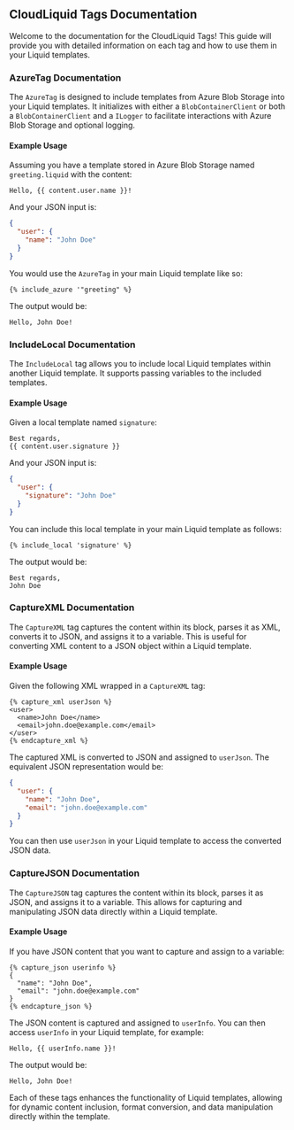 ## CloudLiquid Tags Documentation

Welcome to the documentation for the CloudLiquid Tags! This guide will provide you with detailed information on each tag and how to use them in your Liquid templates.


### AzureTag Documentation

The `AzureTag` is designed to include templates from Azure Blob Storage into your Liquid templates. It initializes with either a `BlobContainerClient` or both a `BlobContainerClient` and a `ILogger` to facilitate interactions with Azure Blob Storage and optional logging.

#### Example Usage

Assuming you have a template stored in Azure Blob Storage named `greeting.liquid` with the content:

```liquid
Hello, {{ content.user.name }}!
```

And your JSON input is:

```json
{
  "user": {
    "name": "John Doe"
  }
}
```

You would use the `AzureTag` in your main Liquid template like so:

```liquid
{% include_azure '"greeting" %}
```

The output would be:

```
Hello, John Doe!
```

### IncludeLocal Documentation

The `IncludeLocal` tag allows you to include local Liquid templates within another Liquid template. It supports passing variables to the included templates.

#### Example Usage

Given a local template named `signature`:

```liquid
Best regards,
{{ content.user.signature }}
```

And your JSON input is:

```json
{
  "user": {
    "signature": "John Doe"
  }
}
```

You can include this local template in your main Liquid template as follows:

```liquid
{% include_local 'signature' %}
```

The output would be:

```
Best regards,
John Doe
```

### CaptureXML Documentation

The `CaptureXML` tag captures the content within its block, parses it as XML, converts it to JSON, and assigns it to a variable. This is useful for converting XML content to a JSON object within a Liquid template.

#### Example Usage

Given the following XML wrapped in a `CaptureXML` tag:

```liquid
{% capture_xml userJson %}
<user>
  <name>John Doe</name>
  <email>john.doe@example.com</email>
</user>
{% endcapture_xml %}
```

The captured XML is converted to JSON and assigned to `userJson`. The equivalent JSON representation would be:

```json
{
  "user": {
    "name": "John Doe",
    "email": "john.doe@example.com"
  }
}
```

You can then use `userJson` in your Liquid template to access the converted JSON data.

### CaptureJSON Documentation

The `CaptureJSON` tag captures the content within its block, parses it as JSON, and assigns it to a variable. This allows for capturing and manipulating JSON data directly within a Liquid template.

#### Example Usage

If you have JSON content that you want to capture and assign to a variable:

```liquid
{% capture_json userinfo %}
{
  "name": "John Doe",
  "email": "john.doe@example.com"
}
{% endcapture_json %}
```

The JSON content is captured and assigned to `userInfo`. You can then access `userInfo` in your Liquid template, for example:

```liquid
Hello, {{ userInfo.name }}!
```

The output would be:

```
Hello, John Doe!
```

Each of these tags enhances the functionality of Liquid templates, allowing for dynamic content inclusion, format conversion, and data manipulation directly within the template.
